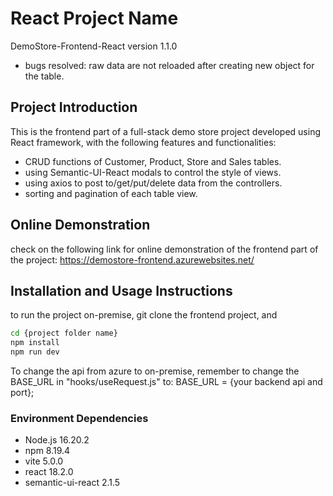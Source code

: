 # React Project Name
DemoStore-Frontend-React version 1.1.0

- bugs resolved: raw data are not reloaded after creating new object for the table.

## Project Introduction

This is the frontend part of a full-stack demo store project developed using React framework, with the following features and functionalities:

- CRUD functions of Customer, Product, Store and Sales tables.
- using Semantic-UI-React modals to control the style of views.
- using axios to post to/get/put/delete data from the controllers.
- sorting and pagination of each table view.

## Online Demonstration
check on the following link for online demonstration of the frontend part of the project: 
https://demostore-frontend.azurewebsites.net/

## Installation and Usage Instructions
to run the project on-premise, git clone the frontend project, and 
```bash
cd {project folder name}
npm install
npm run dev
```

To change the api from azure to on-premise, remember to change the BASE_URL in "hooks/useRequest.js" to:
BASE_URL = {your backend api and port};

### Environment Dependencies

- Node.js 16.20.2
- npm 8.19.4
- vite 5.0.0
- react 18.2.0
- semantic-ui-react 2.1.5

